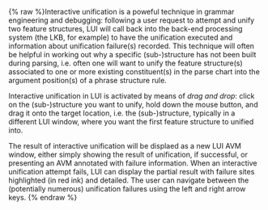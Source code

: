 {% raw %}Interactive unification is a poweful technique in grammar engineering
and debugging: following a user request to attempt and unify two feature
structures, LUI will call back into the back-end processing system (the
LKB, for example) to have the unification executed and information about
unification failure(s) recorded. This technique will often be helpful in
working out why a specific (sub-)structure has not been built during
parsing, i.e. often one will want to unify the feature structure(s)
associated to one or more existing constituent(s) in the parse chart
into the argument position(s) of a phrase structure rule.

Interactive unification in LUI is activated by means of *drag and drop*:
click on the (sub-)structure you want to unify, hold down the mouse
button, and drag it onto the target location, i.e. the (sub-)structure,
typically in a different LUI window, where you want the first feature
structure to unified into.

The result of interactive unification will be displaed as a new LUI AVM
window, either simply showing the result of unification, if successful,
or presenting an AVM annotated with failure information. When an
interactive unification attempt fails, LUI can display the partial
result with failure sites highlighted (in red ink) and detailed. The
user can navigate between the (potentially numerous) unification
failures using the left and right arrow keys.
{% endraw %}